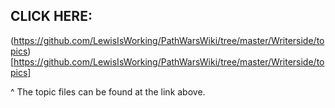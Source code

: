
## CLICK HERE: 
(https://github.com/LewisIsWorking/PathWarsWiki/tree/master/Writerside/topics)[https://github.com/LewisIsWorking/PathWarsWiki/tree/master/Writerside/topics]

^ The topic files can be found at the link above.

